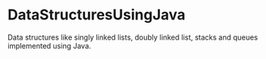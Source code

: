 # DataStructuresUsingJava
Data structures like singly linked lists, doubly linked list, stacks and queues implemented using Java.
